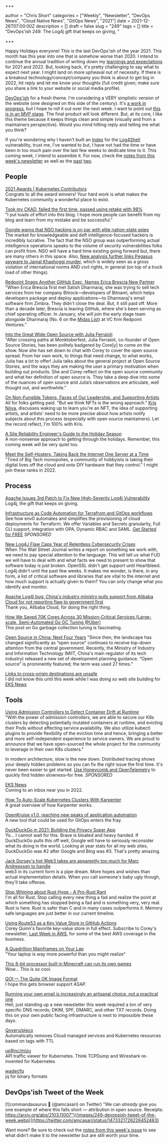 +++

author = "Chris Short"
categories = ["Weekly", "Newsletter", "DevOps News", "Cloud Native News", "GitOps News", "2021"]
date = 2021-12-26T07:00:00Z
description = []
draft = false
slug = "249"
tags = []
title = "DevOps'ish 249: The Log4j gift that keeps on giving, "

+++

Happy Holidays everyone! This is the last DevOps'ish of the year 2021. This month has this year into one that is somehow worse than 2020. I intend to continue the annual tradition of writing down my [learnings and expectations](https://chrisshort.net/2020-learnings-2021-expectations/) for 2021 and 2022. But, looking back, it's pretty challenging to say what to expect next year. I might land on more upheaval out of necessity. If there is a breakout technology/concept/company you think is about to get big in 2022, hit reply and let me know your thoughts (full credit given; make sure you share a link to your website or social media profile).

[DevOps'ish](https://devopsish.com/) for a fresh theme. I'm considering a VERY simplistic version of the website (one designed on this side of the century). It's [a work in progress](https://preview.devopsish.com/), but I hope to roll it out over the next week. I want to point out [this is in an MVP stage](https://preview.devopsish.com/). The final product will look different. But, at its core, I like this theme because it keeps things clean and simple (visually and from a maintainers perspective). Would you mind hitting reply and telling me what you think?

If you're wondering why I haven't built an [Index](https://devopsish.com/categories/indexes/) for the [Log4Shell](https://en.wikipedia.org/wiki/Log4Shell) vulnerability, trust me, I've wanted to but, I have not had the time or have been in too much pain over the last few weeks to dedicate time to it. This coming week, I intend to assemble it. For now, check the [notes from this week's newsletter](https://devopsish.com/249/notes/) as well as the [past](https://devopsish.com/248/notes/) [two](https://devopsish.com/247/notes/).

## People

[2021 Awards | Kubernetes Contributors](https://www.kubernetes.dev/community/awards/2021/)  
Congrats to all the award winners! Your hard work is what makes the Kubernetes community a wonderful place to exist.

[Took my CKAD, failed the first time, passed using retake with 98%](https://www.reddit.com/r/kubernetes/comments/rnfq81/took_my_ckad_failed_the_first_time_passed_using/)  
"I put loads of effort into this blog. I hope more people can benefit from my blog and learn from my mistake and be successful."

[Google warns that NSO hacking is on par with elite nation-state spies](https://arstechnica.com/information-technology/2021/12/google-warns-that-nso-hacking-is-on-par-with-elite-nation-state-spies/)  
The market for knowledgeable and deft intelligence-focused hackers is incredibly lucrative. The fact that the NSO group was outperforming actual intelligence operations speaks to the volume of security vulnerabilities folks can profit from. NSO will have a hard time existing going forward but, there are many others in this space. Also, [New analysis further links Pegasus spyware to Jamal Khashoggi murder](https://www.theverge.com/2021/12/21/22848485/pegasus-spyware-jamal-khashoggi-murder-nso-hanan-elatr-new-analysis), which is widely seen as a gross violation of international norms AND civil rights, in general (on top of a truck load of other things).

[Redpoint Snags Another GitHub Exec, Names Erica Brescia New Partner](https://www.forbes.com/sites/kenrickcai/2021/12/20/redpoint-snag-erica-brescia-github-coo-as-new-early-stage-partner/)  
"When Erica Brescia first met Satish Dharmaraj, she was trying to sell tech services from her company Bitrock—developers of Bitnami, which helps developers package and deploy applications—to Dharmaraj's email software firm Zimbra. They didn't close the deal. But, it still paid off. More than a decade later, Brescia is leaving GitHub, where she's been serving as chief operating officer. In January, she will join the early stage team alongside Dharmaraj (No. 6 on the [Midas List](http://www.forbes.com/midas/)) at VC firm Redpoint Ventures."

[Into the Great Wide Open Source with Julia Ferraioli](https://www.lastweekinaws.com/podcast/screaming-in-the-cloud/into-the-great-wide-open-source-with-julia-ferraioli/)  
"After crossing paths at Monktoberfest, Julia Ferraioli, co-founder of Open Source Stories, has been politely badgered by Core[y] to come on the show. Now she has set down to chat with Corey to cover the open source spread. From her own work, to things that need change, to what works, Julia has a lot to offer! Julia talks about the general project at Open Source Stories, and the ways they are making the user a primary motivation when building out products. She and Corey reflect on the open source community and what her definition of open source is. They take a deep dive into some of the nuances of open source and Julia’s observations are articulate, well thought out, and worthwhile."

[On Non-Fungible Tokens, Faces of Our Leadership, and Supporting Artists](https://sfconservancy.org/blog/2021/dec/23/nft-faces-of-open-source/)  
All for folks getting paid. "But we think NFTs is the wrong approach." [Kris Nóva](https://nivenly.com/lib/2021-12-22-nft/), discusses waking up to learn you're an NFT, the idea of supporting artists, and artists' need to be more precise about how artists notify subjects about this process (especially with open source maintainers). Let the record reflect, I'm 100% with Kris.

[A Site Reliability Engineer's Guide to the Holiday Season](https://rootly.com/blog/a-site-reliability-engineer-s-guide-to-the-holiday-season)  
A non-nonsense approach to getting through the holidays. Remember, this coming week will be very quiet too.

[Meet the Self-Hosters, Taking Back the Internet One Server at a Time](https://www.vice.com/en/article/pkb4ng/meet-the-self-hosters-taking-back-the-internet-one-server-at-a-time)  
"Tired of Big Tech monopolies, a community of hobbyists is taking their digital lives off the cloud and onto DIY hardware that they control." I might join these ranks in 2022.

## Process

[Apache Issues 3rd Patch to Fix New High-Severity Log4j Vulnerability](https://thehackernews.com/2021/12/apache-issues-3rd-patch-to-fix-new-high.html)  
Log4j, the gift that keeps on giving.

[Infrastructure as Code Automation for Terrafrom and GitOps workflows](https://www.env0.com/infrastructure-as-code-automation?utm_campaign=devopsish&utm_source=nativeads&utm_medium=newsletter)  
See how env0 automates and simplifies the provisioning of cloud deployments for Terraform. We offer Variables and Secrets granularity, Full CLI support, integration with OPA, Dynamic RBAC and SAML. [Get Started for FREE](https://www.env0.com/infrastructure-as-code-automation?utm_campaign=devopsish&utm_source=nativeads&utm_medium=newsletter) *SPONSORED*

[New Log4J Flaw Caps Year of Relentless Cybersecurity Crises](https://www.wsj.com/articles/new-log4j-flaw-caps-year-of-relentless-cybersecurity-crises-11640178004)  
When The Wall Street Journal writes a report on something we work with, we need to pay special attention to the language. This will tell us what FUD we will have to deal with and what facts we need to present to show that software today is just broken. OpenSSL didn't get support until Heartbleed. Log4j didn't until the past few weeks. It makes me wonder, is there, in any form, a list of critical software and libraries that are vital to the internet and how much support is actually given to them? You can only change what you identify and monitor.

[Apache Log4j bug: China's industry ministry pulls support from Alibaba Cloud for not reporting flaw to government first](https://www.scmp.com/tech/big-tech/article/3160670/apache-log4j-bug-chinas-industry-ministry-pulls-support-alibaba-cloud)  
Thank you, Alibaba Cloud, for doing the right thing.

[How We Saved 70K Cores Across 30 Mission-Critical Services (Large-scale, Semi-Automated Go GC Tuning @Uber)](https://eng.uber.com/how-we-saved-70k-cores-across-30-mission-critical-services/)  
This post on Go garbage collection tuning is fascinating.

[Open Source in China: Next Four Years](https://interconnected.blog/open-source-in-china-next-four-years/)
"Since then, the landscape has changed significantly as “open source” continues to receive top-down attention from the central government. Recently, the Ministry of Industry and Information Technology (MIIT, China's main regulator of its tech industry) released a new set of development planning guidance. “Open source” is prominently featured; the term was used 27 times."

[Links to cross-origin destinations are unsafe](https://web.dev/external-anchors-use-rel-noopener/?utm_source=lighthouse&utm_medium=devtools)  
I did not know this until this week while I was doing so web site building for [EKS News](https://eks.news)

## Tools

[Using Admission Controllers to Detect Container Drift at Runtime](https://kubernetes.io/blog/2021/12/21/admission-controllers-for-container-drift/)  
"With the power of admission controllers, we are able to secure our K8s clusters by detecting potentially mutated containers at runtime, and evicting their Pods without affecting service availability. We also utilize kubectl plugins to provide flexibility of the eviction time and hence, bringing a better and more self-independent experience to service owners. We are proud to announce that we have open-sourced the whole project for the community to leverage in their own K8s clusters."

In modern architecture, slow is the new down. Distributed tracing shows your deeply hidden problems so you can fix the right issue the first time. It's never been easier to get started. [Use Honeycomb and OpenTelemetry](https://ui.honeycomb.io/signup?&utm_source=devopsish&utm_medium=newsletter&utm_campaign=ad&utm_content=product-signup) to quickly find hidden slowness–for free. *SPONSORED*

[EKS News](https://eks.news/)  
Coming to an inbox near you in 2022.

[How To Auto-Scale Kubernetes Clusters With Karpenter](https://www.youtube.com/watch?v=C-2v7HT-uSA)  
A great overview of how Karpenter works.

[OpenKruise v1.0, reaching new peaks of application automation](https://www.cncf.io/blog/2021/12/23/openkruise-v1-0-reaching-new-peaks-of-application-automation/)  
A new tool that could be used for GitOps enters the fray.

[DuckDuckGo in 2021: Building the Privacy Super App](https://spreadprivacy.com/duckduckgo-2021-review/)  
Yo... I cannot wait for this. Brave is bloated and heavy handed. If DuckDuckGo pulls this off well, Google will have to seriously reconsider what its doing in the world. Looking at year stats for all my web sites, DuckDuckGo was #2 after Google and Bing was #3. That's pretty amazing.

[Jack Dorsey's hot Web3 takes are apparently too much for Marc Andreessen to handle](https://www.theverge.com/2021/12/22/22850558/jack-pmarca-a16z-web3-block-twitter?scrolla=5eb6d68b7fedc32c19ef33b4)  
web3 in its current form is a pipe dream. More hopes and wishes than actual implementation details. When you call someone's baby ugly though, they'll take offense.

[Stop Whining about Rust Hype - A Pro-Rust Rant](https://thenewwazoo.github.io/whining.html)  
I'm all for Rust. Stop calling every new thing a fad and realize the point at which something has stopped being a fad and is something very, very real. Rust is here. Rust is safer than C and in many cases outperforms it. Memory safe languages are just better in our current timeline.

[Using Route53 as a Key Value Store in GitHub Actions](https://doug.sh/posts/using-route53-as-a-key-value-store-in-github-actions/)  
Corey Quinn's favorite key-value store in full effect. Subscribe to Corey's newsletter, [Last Week in AWS](https://ref.lastweekinaws.com/7h1z3x), for some of the best AWS coverage in the business.

[A Quadrillion Mainframes on Your Lap](https://spectrum.ieee.org/ibm-mainframe)  
"Your laptop is way more powerful than you might realize"

[This 8-bit processor built in Minecraft can run its own games](https://www.pcworld.com/article/559794/8-bit-computer-processor-built-in-minecraft-can-run-its-own-games.html)  
Wow... This is so cool.

[QOI — The Quite OK Image Format](https://qoiformat.org/)  
I hope this gets browser support ASAP.

[Running your own email is increasingly an artisanal choice, not a practical one](https://utcc.utoronto.ca/~cks/space/blog/sysadmin/EmailServersNoLongerPractical)  
Hell, just standing up a new newsletter this week required a ton of very specific DNS records; DKIM, SPF, DMARC, and other TXT records. Doing this on your own public facing infrastructure is next to impossible these days.

[Qovery/pleco](https://github.com/Qovery/pleco)  
Automatically removes Cloud managed services and Kubernetes resources based on tags with TTL

[up9inc/mizu](https://github.com/up9inc/mizu)  
API traffic viewer for Kubernetes. Think TCPDump and Wireshark re-invented for Kubernetes

[wader/fq](https://github.com/wader/fq)  
jq for binary formats

## DevOps'ish Tweet of the Week

[![commandasaurus 🦦 (@amcasari) on Twitter) "We can *already* give you one example of where this falls short — attribution in open source. Receipts: https://arxiv.org/abs/2103.11007"](/images/249-devopsish-tweet-of-the-week.webp)](https://twitter.com/amcasari/status/1473321726226452483)

Want more? Be sure to check out the [notes from this week's issue](https://devopsish.com/249/notes/) to see what didn't make it to the newsletter but are still worth your time.
